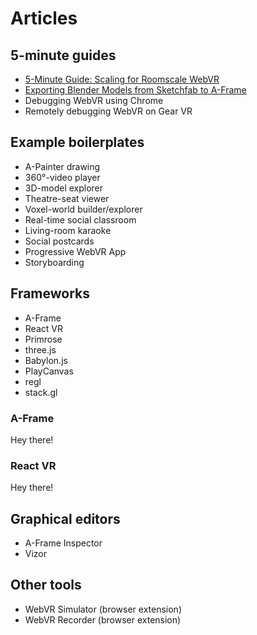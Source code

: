 <!--
title: Articles
-->

# Articles

## 5-minute guides
  * [5-Minute Guide: Scaling for Roomscale WebVR](/article/roomscale-scaling)
  * [Exporting Blender Models from Sketchfab to A-Frame](article/export-blender-to-aframe)
  * Debugging WebVR using Chrome
  * Remotely debugging WebVR on Gear VR

## Example boilerplates
  * A-Painter drawing
  * 360°-video player
  * 3D-model explorer
  * Theatre-seat viewer
  * Voxel-world builder/explorer
  * Real-time social classroom
  * Living-room karaoke
  * Social postcards
  * Progressive WebVR App
  * Storyboarding

## Frameworks
  * A-Frame
  * React VR
  * Primrose
  * three.js
  * Babylon.js
  * PlayCanvas
  * regl
  * stack.gl

### A-Frame

Hey there!

### React VR

Hey there!

## Graphical editors
  * A-Frame Inspector
  * Vizor

## Other tools
  * WebVR Simulator (browser extension)
  * WebVR Recorder (browser extension)
